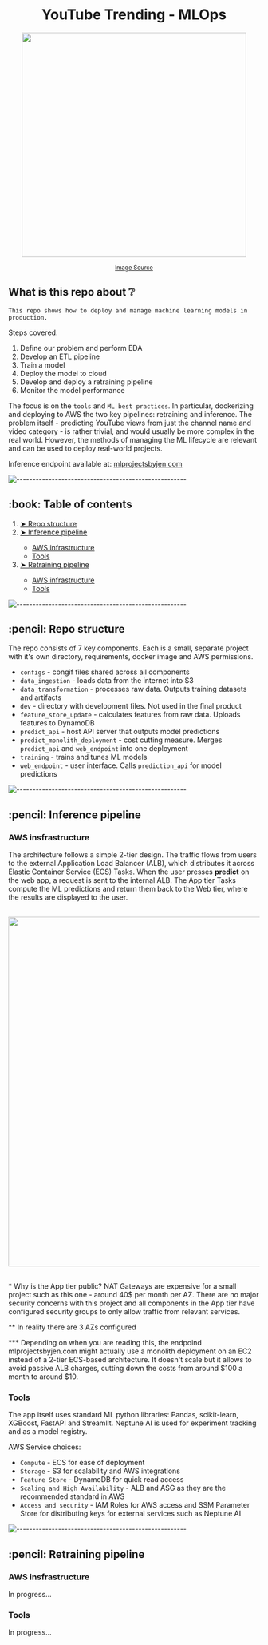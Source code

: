 <h1 align="center"> YouTube Trending - MLOps </h1>
<!-- <h3 align="center"> An API that helps you indentify faces and emotions in images and videos </h3> -->

<div align="center">
  <img width="450" src="https://github.com/JenAlchimowicz/YouTube-Trending-MLops/assets/74935134/d3f7af57-4d79-448e-ac69-83a8acee93b5">
  <p align="center"><sub><a href="link/to/original/image">Image Source</a></sub></p>
</div>


<h2 id="project-description"> What is this repo about ❔ </h2>

`This repo shows how to deploy and manage machine learning models in production.`

Steps covered:
1. Define our problem and perform EDA
2. Develop an ETL pipeline
3. Train a model
4. Deploy the model to cloud
5. Develop and deploy a retraining pipeline
6. Monitor the model performance

The focus is on the `tools` and `ML best practices`. In particular, dockerizing and deploying to AWS the two key pipelines: retraining and inference. The problem itself - predicting YouTube views from just the channel name and video category - is rather trivial, and would usually be more complex in the real world. However, the methods of managing the ML lifecycle are relevant and can be used to deploy real-world projects.

Inference endpoint available at: [mlprojectsbyjen.com](https://mlprojectsbyjen.com)

![-----------------------------------------------------](https://raw.githubusercontent.com/andreasbm/readme/master/assets/lines/rainbow.png)

<h2 id="project-description"> :book: Table of contents </h2>

<ol>
  <li><a href="#repo-structure"> ➤ Repo structure </a></li>
  <li><a href="#inference"> ➤ Inference pipeline </a></li>
    <ul>
      <li><a href="#inference-infra"> AWS infrastructure </a></li>
      <li><a href="#inference-tools"> Tools </a></li>
    </ul>
  <li><a href="#retraining"> ➤ Retraining pipeline </a></li>
    <ul>
      <li><a href="#retraining-infra"> AWS infrastructure </a></li>
      <li><a href="#retraining-tools"> Tools </a></li>
    </ul>
</ol>

![-----------------------------------------------------](https://raw.githubusercontent.com/andreasbm/readme/master/assets/lines/rainbow.png)

<h2 id="repo-structure"> :pencil: Repo structure </h2>

The repo consists of 7 key components. Each is a small, separate project with it's own directory, requirements, docker image and AWS permissions.

- `configs` - congif files shared across all components  
- `data_ingestion` - loads data from the internet into S3  
- `data_transformation` - processes raw data. Outputs training datasets and artifacts  
- `dev` - directory with development files. Not used in the final product  
- `feature_store_update` - calculates features from raw data. Uploads features to DynamoDB  
- `predict_api` - host API server that outputs model predictions  
- `predict_monolith_deployment` - cost cutting measure. Merges `predict_api` and `web_endpoint` into one deployment  
- `training` - trains and tunes ML models  
- `web_endpoint` - user interface. Calls `prediction_api` for model predictions


![-----------------------------------------------------](https://raw.githubusercontent.com/andreasbm/readme/master/assets/lines/rainbow.png)

<h2 id="inference"> :pencil: Inference pipeline </h2>

<h3 id="inference-infra"> AWS insfrastructure </h3>

The architecture follows a simple 2-tier design. The traffic flows from users to the external Application Load Balancer (ALB), which distributes it across Elastic Container Service (ECS) Tasks. When the user presses **predict** on the web app, a request is sent to the internal ALB. The App tier Tasks compute the ML predictions and return them back to the Web tier, where the results are displayed to the user.

</br>

<div align="center">
  <img width="700" src="https://github.com/JenAlchimowicz/YouTube-Trending-MLops/assets/74935134/be883aec-3e69-4fd3-91ec-91d49d6920a7">
</div>

</br>

\* Why is the App tier public? NAT Gateways are expensive for a small project such as this one - around 40$ per month per AZ. There are no major security concerns with this project and all components in the App tier have configured security groups to only allow traffic from relevant services.

** In reality there are 3 AZs configured

*** Depending on when you are reading this, the endpoind mlprojectsbyjen.com might actually use a monolith deployment on an EC2 instead of a 2-tier ECS-based architecture. It doesn't scale but it allows to avoid passive ALB charges, cutting down the costs from around $100 a month to around $10.


<h3 id="inference-tools"> Tools </h3>

The app itself uses standard ML python libraries: Pandas, scikit-learn, XGBoost, FastAPI and Streamlit. Neptune AI is used for experiment tracking and as a model registry. 

AWS Service choices:
- `Compute` - ECS for ease of deployment
- `Storage` - S3 for scalability and AWS integrations
- `Feature Store` - DynamoDB for quick read access
- `Scaling and High Availability` - ALB and ASG as they are the recommended standard in AWS
- `Access and security` - IAM Roles for AWS access and SSM Parameter Store for distributing keys for external services such as Neptune AI


![-----------------------------------------------------](https://raw.githubusercontent.com/andreasbm/readme/master/assets/lines/rainbow.png)

<h2 id="retraining"> :pencil: Retraining pipeline </h2>

<h3 id="retraining-infra"> AWS insfrastructure </h3>
In progress...

<h3 id="retraining-tools"> Tools </h3>
In progress...
